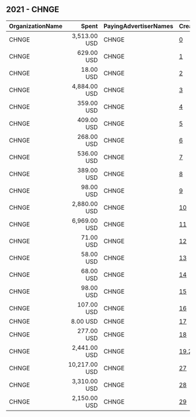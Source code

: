 ## 2021 - CHNGE 
|OrganizationName|Spent|PayingAdvertiserNames|CreativeUrls|Impressions|Genders|AgeBrackets|CountryCodes|BillingAddresses|CandidateBallotInformation|
|:---|---:|:---|:---|---:|:---|:---|:---|:---|:---|
|CHNGE|3,513.00 USD|CHNGE|[0](https://www.snap.com/political-ads/asset/ed040f0eafde930f526b5454625d7215ef723156d7bdee747ec8516f77193142?mediaType=mp4)|1,045,897||30-|united states|US||
|CHNGE|629.00 USD|CHNGE|[1](https://www.snap.com/political-ads/asset/d718d8644686d6ff99be922547cd79bf9c9d03c1843699dcc297c108bcca4027?mediaType=png)|151,378||30-|united states|US||
|CHNGE|18.00 USD|CHNGE|[2](https://www.snap.com/political-ads/asset/24884c44aa59fb14fe704251d366442d4fd0d91c8d0d206aa7d64de037f91997?mediaType=mp4)|5,783||24-|united states|US||
|CHNGE|4,884.00 USD|CHNGE|[3](https://www.snap.com/political-ads/asset/359be9ff41bb417028e380f4ab1b46599a75d9f46567a56a5d0f8a9891cd0ff1?mediaType=mp4)|1,190,960||24-|united states|US||
|CHNGE|359.00 USD|CHNGE|[4](https://www.snap.com/political-ads/asset/b35b0989defbf77a3d90fb7115ef3fad265a154699f600723059351ca5afb0d8?mediaType=mp4)|167,951|FEMALE|30-|united states|US||
|CHNGE|409.00 USD|CHNGE|[5](https://www.snap.com/political-ads/asset/067f2f9289bb94ebe842bc925f74b57fc5ee64f00d438adb46642968d99a9fac?mediaType=mp4)|207,744|FEMALE|16-30|united states|US||
|CHNGE|268.00 USD|CHNGE|[6](https://www.snap.com/political-ads/asset/067f2f9289bb94ebe842bc925f74b57fc5ee64f00d438adb46642968d99a9fac?mediaType=mp4)|86,793|||united states|US||
|CHNGE|536.00 USD|CHNGE|[7](https://www.snap.com/political-ads/asset/1b18b7eb26eb462bb942e0498638bf8f19f8fdda1c8a64f359bc1ae04abfe4f6?mediaType=mp4)|162,872||32-|united states|US||
|CHNGE|389.00 USD|CHNGE|[8](https://www.snap.com/political-ads/asset/1b18b7eb26eb462bb942e0498638bf8f19f8fdda1c8a64f359bc1ae04abfe4f6?mediaType=mp4)|134,767||30-|united states|US||
|CHNGE|98.00 USD|CHNGE|[9](https://www.snap.com/political-ads/asset/908e2a7a83ccc4ebe25895374635ecc573859b6312f5879d2b7a1217898c46b3?mediaType=mp4)|40,146||30-|united states|US||
|CHNGE|2,880.00 USD|CHNGE|[10](https://www.snap.com/political-ads/asset/0cb93c4edb1e03f7253c7791a6eccfc18eea022f5279d7422ebfd70ea3616b75?mediaType=png)|566,226||24-|united states|US||
|CHNGE|6,969.00 USD|CHNGE|[11](https://www.snap.com/political-ads/asset/b8d32eee92cfed362747e6f89be591c7038ce722983ae04109ebd37a5471ee3d?mediaType=png)|1,779,017|FEMALE|30-|united states|US||
|CHNGE|71.00 USD|CHNGE|[12](https://www.snap.com/political-ads/asset/1b18b7eb26eb462bb942e0498638bf8f19f8fdda1c8a64f359bc1ae04abfe4f6?mediaType=mp4)|14,878|||united states|US||
|CHNGE|58.00 USD|CHNGE|[13](https://www.snap.com/political-ads/asset/dd3222ecc2ec871d1eb97bc22ea6a8e9e658803c3de8a4a208effccdb683653d?mediaType=mp4)|18,881||24-|united states|US||
|CHNGE|68.00 USD|CHNGE|[14](https://www.snap.com/political-ads/asset/9f9dce3ba377e69c4338035b5018df78fbacab1de1c9e9c96f0f750a860abb87?mediaType=mp4)|20,679||24-|united states|US||
|CHNGE|98.00 USD|CHNGE|[15](https://www.snap.com/political-ads/asset/b5a8800657b5a237c3016d428bdc949d72c9c46e53b4d3856b8594d5bdae0367?mediaType=mp4)|31,888||30-|united states|US||
|CHNGE|107.00 USD|CHNGE|[16](https://www.snap.com/political-ads/asset/70adc84e78bca4399f0ac939bc4b754fc7e64a7484b7960a42e660ef7a10c324?mediaType=JPG)|37,443|FEMALE|32-|united states|US||
|CHNGE|8.00 USD|CHNGE|[17](https://www.snap.com/political-ads/asset/24884c44aa59fb14fe704251d366442d4fd0d91c8d0d206aa7d64de037f91997?mediaType=mp4)|2,934||30-|united states|US||
|CHNGE|277.00 USD|CHNGE|[18](https://www.snap.com/political-ads/asset/2df72a400828afaa26b1b3cc49211dc09282eefdd84225af5c2827bb38707332?mediaType=mp4)|65,441|FEMALE|24-|united states|US||
|CHNGE|2,441.00 USD|CHNGE|[19](https://www.snap.com/political-ads/asset/b38b8109b4ad3bf12adf52b1876edd822b4985471c64c0c8c133340976893b84?mediaType=png),[20](https://www.snap.com/political-ads/asset/13c5e8565945aa3d827bc70b8acc7288add5bdd0b77261cd32e1516130fcafc3?mediaType=png),[21](https://www.snap.com/political-ads/asset/515d8f33b2883e18040321f3180c3d69cb3668e8e9c12bb79ffc01444d78a878?mediaType=png),[22](https://www.snap.com/political-ads/asset/e367e6701664270830f2798f3a09423ad38a57706f3fae741403db3ce84c51c3?mediaType=png),[23](https://www.snap.com/political-ads/asset/c0dcc6d34d1beb8225248a3474f70e8630b707f3bce78ed6d0dbddd5f3980926?mediaType=png),[24](https://www.snap.com/political-ads/asset/7dbffacee8bd0616425c77eead6d73c835ef1e8f7e7be9dc70d18200c65afa6a?mediaType=png),[25](https://www.snap.com/political-ads/asset/d24efae5953b769df1f8d20b042c5d927a79015a1665248f1065853a406449b4?mediaType=png),[26](https://www.snap.com/political-ads/asset/463d1d8ce1fe698a62ca45dc5b67f24b3e8586c931eb06e51dad792f531cbd3f?mediaType=png)|1,334,991||30-|united states|US||
|CHNGE|10,217.00 USD|CHNGE|[27](https://www.snap.com/political-ads/asset/931431f8d86f00216e1d1352344a03308c17a997fbf5143acdb6bbc18df4f2ca?mediaType=mp4)|2,489,294|FEMALE|30-|united states|US||
|CHNGE|3,310.00 USD|CHNGE|[28](https://www.snap.com/political-ads/asset/0774c62fca9522f9489be6e5f6bbc00389074b25adb21b29088c66fc54ec88b7?mediaType=mp4)|1,092,507|FEMALE|30-|united states|US||
|CHNGE|2,150.00 USD|CHNGE|[29](https://www.snap.com/political-ads/asset/3b5f520b20366e20b77892e2f7d4892c2a6a1a06e437e6558416a40863a9bd13?mediaType=mp4)|652,062||24-|united states|US||
